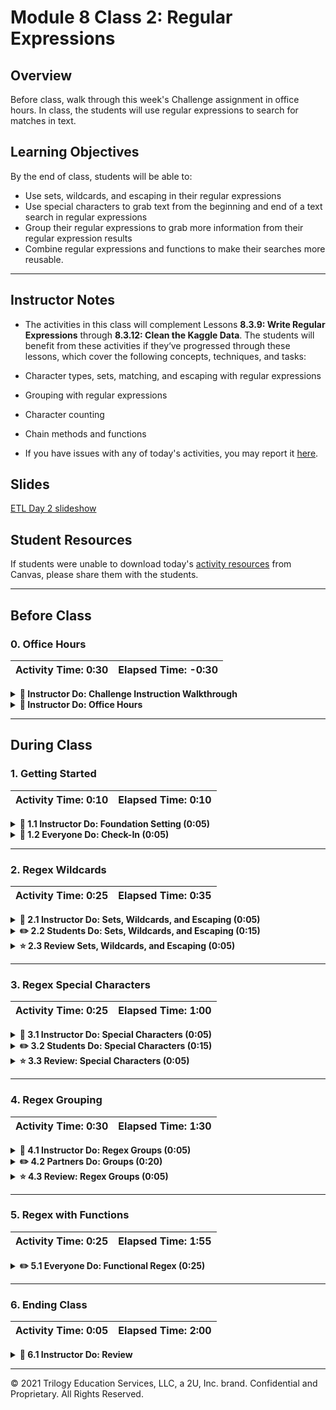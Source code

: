 # Module 8 Class 2: Regular Expressions

## Overview

Before class, walk through this week's Challenge assignment in office hours. In class, the students will use regular expressions to search for matches in text.

## Learning Objectives

By the end of class, students will be able to:

* Use sets, wildcards, and escaping in their regular expressions
* Use special characters to grab text from the beginning and end of a text search in regular expressions
* Group their regular expressions to grab more information from their regular expression results
* Combine regular expressions and functions to make their searches more reusable.

- - -

## Instructor Notes

* The activities in this class will complement Lessons **8.3.9: Write Regular Expressions** through **8.3.12: Clean the Kaggle Data**.  The students will benefit from these activities if they‘ve progressed through these lessons, which cover the following concepts, techniques, and tasks:

 * Character types, sets, matching, and escaping with regular expressions
 * Grouping with regular expressions
 * Character counting
 * Chain methods and functions


* If you have issues with any of today's activities, you may report it [here](http://tiny.cc/BootCampFeedback).

## Slides

[ETL Day 2 slideshow](https://docs.google.com/presentation/d/16YT2jtS0Aa33-s9NZUDmaYVIxey9Lf1qa1kQTDS_X4w/edit?usp=sharing)

## Student Resources

If students were unable to download today's [activity resources](https://2u-data-curriculum-team.s3.amazonaws.com/data-viz-online-lesson-plans/08-Lessons/8-2-Student_Resources.zip) from Canvas, please share them with the students.

- - -

## Before Class

### 0. Office Hours

| Activity Time: 0:30       |  Elapsed Time:     -0:30  |
|---------------------------|---------------------------|

<details>
 <summary><strong>📣 Instructor Do: Challenge Instruction Walkthrough</strong></summary>

Let the students know that you’ll walk through the Challenge requirements and rubric during the first few minutes of Office Hours, while also providing helpful tips to ensure they know exactly what they need in order to be successful.

Open the Challenge in Canvas and go through the high-level instructions and requirements with your class. Be sure to check for understanding.

Scroll down to the Rubric in Canvas, go through the Mastery column with the class, and show how it maps back to the requirements for each deliverable. Be sure to check for understanding.

Review the following tips to ensure clarity on the Challenge:

For **Deliverable 1: Write an ETL Function to Read Three Data Files**, they will use their knowledge of Pandas DataFrames, functions, and reading in CSV files to load in three separate data files.

Go over the [Module 8 ETL function solution](../../../01-Assignments/08-ETL/Challenge_Solution/ETL_Deliverable1_ETL_function.ipynb) and compare it to the [ETL Challenge starter code](../../../01-Assignments/08-ETL/Resources/ETL_Deliverable1_starter_code.ipynb). Show the students the commented steps where they will be adding code to complete the challenge.


For **Deliverable 2: Extract and Transform the Wikipedia Data**, they will use their knowledge of Pandas, list comprehensions, lambda functions, try-except blocks, and regular expressions to extract, transform, and refactor the Wikipedia data so it can be merged with the Kaggle data.

Go over the [Module 8 ETL function solution](../../../01-Assignments/08-ETL/Challenge_Solution/ETL_Deliverable2_clean_wiki_movies.ipynb) and compare it to the [ETL Challenge starter code](../../../01-Assignments/08-ETL/Resources/ETL_Deliverable2_starter_code.ipynb). Show the students the commented steps where they will be adding code to complete the challenge.

For **Deliverable 3: Extract and Transform the Kaggle data**, the learners will be performing a process similar to what they did for Deliverable 2, only this time they’ll use the Kaggle data. After the cleaning process, they will merge the results from each deliverable to create the `movies_with_ratings_df` DataFrame.

For **Deliverable 4: Create the Movie Database**, the learners will be writing the final DataFrame from the previous two steps to a PostgreSQL database. They will refactor some of the code in previous steps to streamline the whole process.

Encourage your class to begin the Challenge as soon as possible, if they haven’t already, and to use the Learning Assistants channel and the remainder of Office Hours with their instructional team for help as they progress through their work. If they feel like they need context to understand documentation or instructions throughout the week, this is where they can get it.

Open the floor to discussion and be sure to answer any questions they may have about the Challenge requirements before moving onto other areas of interest.

</details>

<details>
 <summary><strong>📣  Instructor Do: Office Hours</strong></summary>

For the remaining time, remind the students that this is their time to ask questions and get assistance from their instructional staff as they’re learning new concepts and working on the Challenge assignment.

Expect that students may ask for assistance with the following:

* Challenge assignment
* Further review on a particular subject
* Debugging assistance
* Help with computer issues
* Guidance with a particular tool

</details>

- - -

## During Class

### 1. Getting Started

| Activity Time:       0:10 |  Elapsed Time:      0:10  |
|---------------------------|---------------------------|

<details>
 <summary><strong>📣 1.1 Instructor Do: Foundation Setting (0:05)</strong></summary>

* Welcome students to class.

* Direct students to post individual questions in the Zoom chat to be addressed by you and your TAs at the end of class.

* Open the slideshow and use slides 1-6 to walk through the foundation setting with your class.

* **This Week - ETL:** Talk through the key skills that students will learn this week, and let them know that they are continuing to build on their data-engineering skills.

* **Today's Objectives:** Now, outline the concepts covered in today's lesson. Remind students that they can find the relevant activity files in the “Getting Ready for Class” page in their course content.

</details>

<details>
 <summary><strong>🎉 1.2 Everyone Do: Check-In (0:05)</strong></summary>

* Ask the class the following questions and call on students for the answers:

   * **Q:** How are you feeling about your progress so far?

   * **A:** We are adding to our Python skill set. It's important to look back and see what we accomplished, and acknowledge that it's a lot! It’s also okay to feel overwhelmed as long as you don’t give up. The more you practice, the more comfortable you'll be coding.

   * **Q:** How comfortable do you feel with this topic?

   * **A:** Let's do "fist to five" together. If you are not feeling confident, hold up a fist (0). If you feel very confident, hold up an open hand (5).

</details>



- - -

### 2. Regex Wildcards

| Activity Time:       0:25 |  Elapsed Time:      0:35  |
|---------------------------|---------------------------|

<details>
 <summary><strong> 📣 2.1 Instructor Do: Sets, Wildcards, and Escaping (0:05)</strong></summary>

* Open [SetsWildcardsAndEscaping.ipynb](Activities/01-Ins_SetsWildcardsEscaping/Solved/SetsWildcardsAndEscaping.ipynb) in Jupyter Notebook and run through the code with the class.

 * Wildcards let us match any characters (letters, digits, whitespace, etc.). For example, the dot wildcard, `.`, allows us to match any character.

  ```python
  # find all lines of text that start with any character and then include 'ought' elsewhere in the line
  p = '.ought'
  sample_df[sample_df['text'].str.contains(p)]]
  ```

 * `\w` lets us match any letter, digit, or underscore.

 ```python
  # Use \w to find any letter, digit, or underscore followed by ought
  p = '\wought'
  sample_df[sample_df['text'].str.contains(p)]
 ```

 * If we want to match any character that isn't a letter, digit, or underscore, we use `\W`.

 ```python
  # find all lines of text with the strings 'bought', 'fought', and 'sought'
  p = '[bfs]ought'
  sample_df[sample_df['text'].str.contains(p)]]
 ```

 * We can also use square brackets when  we want to match certain characters. `[bfs]` will match any one of the following terms ending in -ought: `[bfs]ought` will match 'bought', 'fought', and 'sought'.

 * If we ever watch to match a certain character that also happens to be a regular expression, we use a delimiter to match the actual representation and not the regular expression. For example, when trying to match a period in a sentence, we would use `\.`.

* Send out the solution [SetsWildcardsAndEscaping.ipynb](Activities/01-Ins_SetsWildcardsEscaping/Solved/SetsWildcardsAndEscaping.ipynb) file for students to refer to later.

* Answer any questions before moving on to the student activity.

</details>

<details>
 <summary><strong> ✏️ 2.2 Students Do: Sets, Wildcards, and Escaping (0:15)</strong></summary>

* In this exercise, the students will use regular expression characters to find lines of text that meet specific criteria.

* Make sure the students can download the [instructions](Activities/02-Stu_SetsWildcardsEscaping/README.md), [starter code](Activities/02-Stu_SetsWildcardsEscaping/Unsolved/RegexSetsWildcardsEscaping_Unsolved.ipynb), and [data file](Activities/02-Stu_SetsWildcardsEscaping/Resources/alice.txt).

* Divide students into groups of 3 to 5. They should work on the solution by themselves but can reach out to others in their group for help.

* Let students know that they may be asked to share and walk through their work at the end of the activity.

</details>

<details>
 <summary><strong> ⭐ 2.3 Review Sets, Wildcards, and Escaping (0:05)</strong></summary>

* Once time is up, ask for volunteers to walk through their solution. Remind them that it is perfectly alright if they didn't finish the activity.

* To encourage participation, you can open the [starter code](Activities/02-Stu_SetsWildcardsEscaping/Unsolved/RegexSetsWildcardsEscaping_Unsolved.ipynb) and ask the students to help you write the code for the regex string.

* If there are no volunteers, open up [RegexSetsWildcardsEscaping.ipynb](Activities/02-Stu_SetsWildcardsEscaping/Solved/RegexSetsWildcardsEscaping.ipynb) in Jupyter Notebook and run through the code with the class line by line, making sure to hit upon the following points:

 * Character sets will match any of the characters inside the brackets. So, to match 'cat', 'hat', and 'eat', the bracket `[che]` should be used.

 * The period is a wildcard character that will match anything. To search for a period specifically, it needs to be escaped with a backslash.

 ```python
 # find all lines of text with a word that matches the form "w*ll"
 p = '\Ww.ll\W'
 alice_df[alice_df['text'].str.contains(p)]
 ```

* Send out the [RegexSetsWildcardsEscaping.ipynb](Activities/02-Stu_SetsWildcardsEscaping/Solved/RegexSetsWildcardsEscaping.ipynb) solution file for students to refer to later.

* Ask the class the following questions and call on students for answers:

 * **Q:** What change to the `[che]at\.' regular expression could be made to match 'cat', 'hat', and 'eat' anywhere in the text.

 * **A:** In order to find the text anywhere, we would drop the condition `\.`, which looks for a period.

 * **Q:** What can we do if we don't completely understand this?

 * **A:** We can refer to the lesson plan and reach out to the instructional team for help.

* Answer any questions before proceeding to the next activity.

</details>



- - -

### 3. Regex Special Characters

| Activity Time:       0:25 |  Elapsed Time:      1:00  |
|---------------------------|---------------------------|

<details>
 <summary><strong> 📣 3.1 Instructor Do: Special Characters (0:05)</strong></summary>

* In regular expressions, there are special characters that allow more options when searching through text. Open [SpecialCharacters.ipynb](Activities/03-Ins_SpecialCharacters/Solved/SpecialCharacters.ipynb) in Jupyter notebook and go through the code with the class.

 * The questions mark, `?`, allows us to match either none or one of the preceding characters. For example, `heard?` will match both 'hear' and 'heard'.

   ```python
   # find all lines of text that contain hear or heard
   p = 'heard?'
   sherlock_df[sherlock_df['text'].str.contains(p)]
   ```

 * The asterisk, `*`, allows us to match either none, one, or more than one of the preceding characters. For example, `tell*` would match 'tel', 'tell', 'telll' and so on.

 ```python
 # find all lines of text that contain tell or tell
 p = 'tell*'
 sherlock_df[sherlock_df['text'].str.contains(p)]
 ```

 * The caret, `^`, lets us match lines that start with the preceding expression. For example, `^Watson` will match all lines that start with 'Watson'.

   ```python
   # find all lines of text that start with the string 'Watson'
   p = '^Watson'
   sherlock_df[sherlock_df['text'].str.contains(p)]
   ```

 * The dollar sign, `$`, lets us match lines that end with the preceding expressions. For example, `\.$` will match all lines that end with a period.

   ```python
   # find all lines of text that end with a period
   p = '\.$'
   sherlock_df[sherlock_df['text'].str.contains(p)]
   ```

 * The pipe, `|`, lets us put a conditional in our search to say match the term preceding it or the term after it.

 ```python
 # Use | to match lines that end with either a period or a question mark
 p = '\.$|\?$'
 sherlock_df[sherlock_df['text'].str.contains(p)]
 ```

* Send out the [SpecialCharacters.ipynb](Activities/03-Ins_SpecialCharacters/Solved/SpecialCharacters.ipynb) file for students to refer to later.

* Answer any questions before moving on to the student activity.

</details>

<details>
 <summary><strong> ✏️ 3.2 Students Do: Special Characters (0:15)</strong></summary>

* In this exercise, the students will use special characters to find lines of text that meet specific criteria.

* Make sure the students can download the [instructions](Activities/04-Stu_SpecialCharacters/README.md), [starter code](Activities/04-Stu_SpecialCharacters/Unsolved/SpecialCharacters_Unsolved.ipynb), and [data file](Activities/04-Stu_SpecialCharacters/Resources/alice.txt).

* Divide students into groups of 3 to 5. They should work on the solution by themselves but can reach out to others in their group for help.

* Let students know that they may be asked to share and walk through their work at the end of the activity.

</details>

<details>
 <summary><strong> ⭐ 3.3 Review: Special Characters (0:05)</strong></summary>

 * Once time is up, ask for volunteers to walk through their solution. Remind them that it is perfectly alright if they didn't finish the activity.

* To encourage participation, you can open the [starter code](Activities/04-Stu_SpecialCharacters/Unsolved/SpecialCharacters_Unsolved.ipynb) and ask the students to help you write the code for the regex string using special characters.

* If there are no volunteers, open up [SpecialCharacters.ipynb](Activities/04-Stu_SpecialCharacters/Solved/SpecialCharacters.ipynb) in Jupyter Notebook and run through the code with the class line by line, making sure to hit upon the following points.

 * The caret (`^`) is a zero-length match for the beginning of the string. Here, the string is an entire line of text, so the caret matches the beginning of the entire line.

 * Similarly, the dollar sign (`$`) matches the end of the entire line.

 * The pipe character (`|`) is used like a logical OR to match one expression or another.

</details>



- - -

### 4. Regex Grouping

| Activity Time:       0:30 |  Elapsed Time:      1:30  |
|---------------------------|---------------------------|

<details>
 <summary><strong> 📣 4.1 Instructor Do: Regex Groups (0:05)</strong></summary>

* For this next activity, students will learn about extracting information from matches by using regex groups.

* Let students know that we can further extract information from matches by using parentheses. Matches inside parentheses are considered a group.

* Open [Groups.ipynb](Activities/05-Ins_Groups/Solved/Groups.ipynb) in Jupyter Notebook and go over the code with the class.

 * `\s` allows us to match whitespace, and putting a number inside curly brackets allows us to match a specific number of occurrences.

 ```python
 # The \s lets us match any white space and {} lets us match exact ranges or characters
 # Here we find Holmes followed by a space then a 6 letter word then another space.
 p = 'Holmes\s\w{6}\s'
 sherlock_df[sherlock_df['text'].str.contains(p)]
 ```

 * We can set a range of occurrences of a character as well.

 ```python
 # Adding a second number to the {} lets us find a range
 # Here it matches all words of length 4 to 6
 p = 'Holmes\s\w{4,6}\s'
 sherlock_df[sherlock_df['text'].str.contains(p)]
 ```

 * To match all uses of the word 'Holmes' followed by any text that is 6 letters or longer, we would use the regex `'Holmes \s*\w{6,}`.

 * Say we now want to break this down further by counting the number of times each word after Holmes appears. We create two groups: the first group will match the first appearance of the word 'Holmes', and the second group will match zero or more space characters followed by any word of 6 or more characters.

 * Then, we display the groups by using the `extractall()` method.

 ```python
 # Create capture groups
 p = '(Holmes)(\s*\w{6,})'

 # Extract the groups
 holmes_df = sherlock_df['text'].str.extractall(p)
 holmes_df
 ```

 * We see from the resulting DataFrame that there are two groups. Selecting the second group and using the `value_counts()` method will allow us to display the amount of times each word was used.

 ```python
 # Grab the value counts for each word in the second capture group
 holmes_df[1].value_counts()
 ```

 * We can extract all wrod that start with 'z'. In order to pull all words that begin with either a lowercase or uppercase 'z', the parameter `flags=re.I` is passed in. This tells the regex to ignore the case when matching.

  ```python
  # extract all words that start with 'z' or 'Z'
  p = '\W(z\w*)\W'
  sherlock_df['text'].str.extractall(p, flags=re.I).dropna()
  ```

  * We can also tell our regex to not match a group with `(?:)`. The following regex will match the word 'Holmes' but not group it, but will group the following 6 letter or longer word after.

  ```python
  # Find all the words 6 letters or longer that come after "Holmes" in the text and count their frequency
  p = '(?:Holmes)(\s*\w{6,})'
  sherlock_df['text'].str.extractall(p, flags=re.I)[0].value_counts()
  ```

  * We can also not match certain things. The `(?!)` pattern is a negative look ahead, which says don't match whats follows. In `(?!.+ly)` it says to not match any character, `.`, of one or more, `+`, that ends with `ly`.

  ```python
  # Find all the words 6 letters or longer that don't end in "ly" that come after "Holmes"
  # in the text and count their frequency
  p = '(?:holmes)(?!.+ly)(\s*\w{6,})'
  sherlock_df['text'].str.extractall(p, flags=re.I)[0].value_counts()
  ```

* Answer any questions before moving on to the student activity.

</details>

<details>
 <summary><strong> ✏️ 4.2 Partners Do: Groups (0:20)</strong></summary>

* In this exercise, students will use capture groups to further refine regular expression matches.

* Make sure the students can download and open the [instructions](Activities/06-Stu_Groups/README.md), the [starter code](Activities/06-Stu_Groups/Unsolved/RegexGroups_Unsolved.ipynb), and the [data file](Activities/06-Stu_Groups/Resources/alice.txt).

* Go over the instructions with the students and answer any questions before breaking the students out in groups.

* Divide students into groups of 3 to 5. They should work on the solution by themselves but can reach out to others in their group for help.

* Let students know that they may be asked to share and walk through their work at the end of the activity.

</details>

<details>
 <summary><strong> ⭐ 4.3 Review: Regex Groups (0:05)</strong></summary>

* Once time is up, ask for volunteers to walk through their solution. Remind them that it is perfectly alright if they didn't finish the activity.

* To encourage participation, you can open the [starter code](Activities/06-Stu_Groups/Unsolved/RegexGroups_Unsolved.ipynb) and ask the students to help you write the code for regex groups.

* If there are no volunteers, open up [RegexGroups.ipynb](Activities/06-Stu_Groups/Solved/RegexGroups.ipynb) in Jupyter Notebook and run through the code with the class line by line, making sure to hit upon the following points.

 * The default group in regex is a “capture” group. For matching purposes, it doesn’t make a big difference, but when using regex for extracting substrings, only the substrings in capture groups get extracted.

 * Non-capture groups are used to find context for substrings to be extracted. For example, finding words that come after “Alice” requires a non-capturing group to look for “Alice”.

 * Negative lookahead groups are non-capturing groups that also help find the context for other substrings. For example, to find words that come after “Alice” that are not adverbs (words ending in “ly”), we need to add a negative lookahead group that looks ahead of “Alice” and negates the match if it finds a word ending in “ly”.

 * Answer any questions students might have.

</details>



- - -

### 5. Regex with Functions

| Activity Time:       0:25 |  Elapsed Time:      1:55  |
|---------------------------|---------------------------|

<details>
 <summary><strong> ✏️ 5.1 Everyone Do: Functional Regex (0:25)</strong></summary>

* In this exercise, students will combine what they have learned about regular expressions and functions to allow them to reuse the search across two different text files.

* Make sure students can download and open the [instructions](Activities/07-Evr_FunctionalRegex/README.md), the [starter code](Activities/07-Evr_FunctionalRegex/Unsolved/Functional_Regex.ipynb), [alice text file](Activities/07-Evr_FunctionalRegex/Resources/alice.txt) and [sherlock text file](Activities/07-Evr_FunctionalRegex/Resources/sherlock.txt).

* Go over the instructions with the students, then let the students work on their solution for 5 to 7 minutes.

* When time is up, open the [starter code](Activities/07-Evr_FunctionalRegex/Unsolved/Functional_Regex.ipynb) file and ask students to help you write.

* If there are no volunteers, open up the [solved file](Activities/07-Evr_FunctionalRegex/Solved/Functional_regex.ipynb) and go over the solution with the class, answering whatever questions students may have.

* Key points to cover during this discussion:

 * The first function needs to work on different text files, so one argument for that is passed in.

 * The second function loads the file into a DataFrame and uses the regex expression `\?$` to find lines that end with a question mark.

 * A length of the results is returned.

 ```python
 # Create a function to find how many questions are asked in a text
 def question_count(text_file):
    # Load text file into a DataFrame
    text_df = pd.read_csv(text_file, sep='\n', header=None)
    text_df.columns = ['text']

    # Create regex to find lines that end in a ?
    p = '\?$'
    question_df = text_df[text_df['text'].str.contains(p)]

    return len(question_df)
 ```

 * The second function takes in two arguments, one for the text file and another for the character to search.

 * We load in the file and create a regex string to search for that character.

 * We extract the groups and return the value counts.

 ```python
 def word_count(text_file, character):

    # Load text file into a DataFrame
    text_df = pd.read_csv(text_file, sep='\n', header=None)
    text_df.columns = ['text']

    # Create regex string for the character
    p = '('+ character + ')' + '(\s*\w{6,})'

    # Group the character and the words
    word_groups_df = text_df['text'].str.extractall(p)

    # Return
    return word_groups_df[1].value_counts()
 ```

* Send out the [solution](Activities/07-Evr_FunctionalRegex/Solved/Functional_regex.ipynb) for the students to refer to later.

* Answer any questions before ending class.

</details>



- - -

### 6. Ending Class

| Activity Time:       0:05 |  Elapsed Time:      2:00  |
|---------------------------|---------------------------|

<details>
 <summary><strong>📣  6.1 Instructor Do: Review </strong></summary>

* Before ending class, review the skills that were covered today and mention where in the module these skills are used.
 * Using regular expressions with sets, wildcards, and escaping was covered in **Lesson 8.3.9**.
 * Using regular expressions with special characters was covered in **Lesson 8.3.9**.
 * Using regular expressions with grouping was covered in **Lesson 8.3.9**.
 * Combining the use of regular expressions and functions was covered in **Lesson 8.3.10**.

* Answer any questions the students may have.

</details>



- - -

© 2021 Trilogy Education Services, LLC, a 2U, Inc. brand.  Confidential and Proprietary.  All Rights Reserved.
